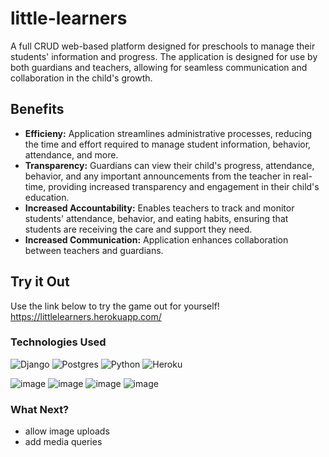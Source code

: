 # little-learners

A full CRUD web-based platform designed for preschools to manage their students' information and progress. The application is designed for use by both guardians and teachers, allowing for seamless communication and collaboration in the child's growth.

## Benefits
* **Efficieny:** Application streamlines administrative processes, reducing the time and effort required to manage student information, behavior, attendance, and more.
* **Transparency:** Guardians can view their child's progress, attendance, behavior, and any important announcements from the teacher in real-time, providing increased transparency and engagement in their child's education.
* **Increased Accountability:** Enables teachers to track and monitor students' attendance, behavior, and eating habits, ensuring that students are receiving the care and support they need.
* **Increased Communication:** Application enhances collaboration between teachers and guardians.

## Try it Out
Use the link below to try the game out for yourself! <br>
https://littlelearners.herokuapp.com/

### Technologies Used
![Django](https://img.shields.io/badge/django-%23092E20.svg?style=for-the-badge&logo=django&logoColor=white)
![Postgres](https://img.shields.io/badge/postgres-%23316192.svg?style=for-the-badge&logo=postgresql&logoColor=white)
![Python](https://img.shields.io/badge/python-3670A0?style=for-the-badge&logo=python&logoColor=ffdd54)
![Heroku](https://img.shields.io/badge/heroku-%23430098.svg?style=for-the-badge&logo=heroku&logoColor=white)

![image](https://user-images.githubusercontent.com/104735283/219562144-b0b6a08e-6119-4767-a119-4142e60c43d6.png)
![image](https://user-images.githubusercontent.com/104735283/219562279-0eea4e32-5804-4b54-bc8b-58e9b732ee6c.png)
![image](https://user-images.githubusercontent.com/104735283/219562360-1ce7e16c-5b28-4c44-86a9-ea6698e0bff7.png)
![image](https://user-images.githubusercontent.com/104735283/219562547-5bed4f6c-138b-4858-ab48-7d42aa590402.png)

### What Next?
* allow image uploads
* add media queries
